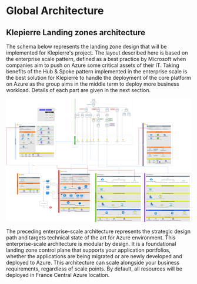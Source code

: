 # Global Architecture

## Klepierre Landing zones architecture

The schema below represents the landing zone design that will be implemented for Klepierre's project. The layout described here is based on the enterprise scale pattern, defined as a best practice by Microsoft when companies aim to push on Azure some critical assets of their IT. Taking benefits of the Hub & Spoke pattern implemented in the enterprise scale is the best solution for Klepierre to handle the deployment of the core platform on Azure as the group aims in the middle term to deploy more business workload. Details of each part are given in the next section.

![Landing zone global overview](./assets/2-global-overview/HLD.png)

The preceding enterprise-scale architecture represents the strategic design path and targets technical state of the art for Azure environment. This enterprise-scale architecture is modular by design. It is a foundational landing zone control plane that supports your application portfolios, whether the applications are being migrated or are newly developed and deployed to Azure. This architecture can scale alongside your business requirements, regardless of scale points. By default, all resources will be deployed in France Central Azure location.
